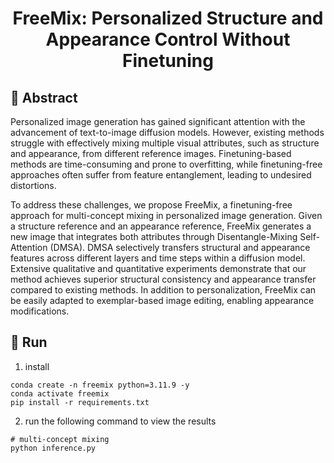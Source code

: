 <div align="center">

<h1>FreeMix: Personalized Structure and Appearance Control Without Finetuning</h1>

</div>

## 📖 Abstract
<p>
  Personalized image generation has gained significant attention with the advancement of text-to-image diffusion models. However, existing methods struggle with effectively mixing multiple visual attributes, such as structure and appearance, from different reference images. Finetuning-based methods are time-consuming and prone to overfitting, while finetuning-free approaches often suffer from feature entanglement, leading to undesired distortions. 
</p>
<p>
  To address these challenges, we propose FreeMix, a finetuning-free approach for multi-concept mixing in personalized image generation. Given a structure reference and an appearance reference, FreeMix generates a new image that integrates both attributes through Disentangle-Mixing Self-Attention (DMSA). DMSA selectively transfers structural and appearance features across different layers and time steps within a diffusion model. Extensive qualitative and quantitative experiments demonstrate that our method achieves superior structural consistency and appearance transfer compared to existing methods. In addition to personalization, FreeMix can be easily adapted to exemplar-based image editing, enabling appearance modifications.
</p>


## 🚀 Run
1. install
```
conda create -n freemix python=3.11.9 -y
conda activate freemix
pip install -r requirements.txt
```

2. run the following command to view the results
```
# multi-concept mixing
python inference.py
```




